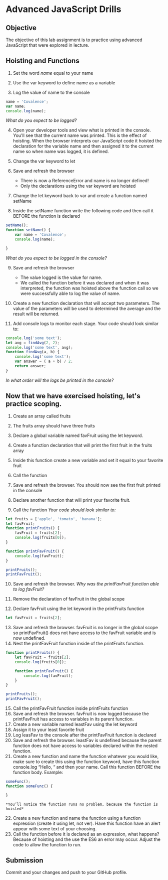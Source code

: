 # Advanced JavaScript Drills

## Objective

The objective of this lab assignment is to practice using advanced JavaScript that were explored in lecture.

## Hoisting and Functions

1. Set the word *name* equal to your name

2. Use the var keyword to define name as a variable

3. Log the value of name to the console
```js
name = 'Covalence';
var name;
console.log(name);
```
*What do you expect to be logged?*

4. Open your developer tools and view what is printed in the console. You'll see that the current name was printed.
This is the effect of hoisting. When the browser interprets our JavaScript code it hoisted the declaration for the variable name and then assigned it to the current name so when name was logged, it is defined.

5. Change the var keyword to let

6. Save and refresh the browser

    * There is now a ReferenceError and name is no longer defined!
    * Only the declarations using the var keyword are hoisted
7. Change the let keyword back to var and create a function named setName

8. Inside the setName function write the following code and then call it BEFORE the function is declared
```js
setName();
function setName() {
    var name = 'Covalence';
    console.log(name);

}
```
*What do you expect to be logged in the console?*

9. Save and refresh the browser

    * The value logged is the value for name.
    * We called the function before it was declared and when it was interpreted, the function was hoisted above the function call so we were successfully able to log the value of name.
10. Create a new function declaration that will accept two parameters. The value of the parameters will be used to determined the average and the result will be returned.

11. Add console logs to monitor each stage. Your code should look similar to:
```js
console.log('some text');
let avg = findAvg(2, 2);
console.log('some text', avg);
function findAvg(a, b) {
    console.log('some text');
    var answer = ( a + b) / 2;
    return answer;
}
```
*In what order will the logs be printed in the console?*

## Now that we have exercised hoisting, let's practice scoping.
1. Create an array called fruits

2. The fruits array should have three fruits

3. Declare a global variable named favFruit using the let keyword.

4. Create a function declaration that will print the first fruit in the fruits array

5. Inside this function create a new variable and set it equal to your favorite fruit

6. Call the function

7. Save and refresh the browser. You should now see the first fruit printed in the console

8. Declare another function that will print your favorite fruit.

9. Call the function
*Your code should look similar to:*
```js
let fruits = ['apple', 'tomato', 'banana'];
let favFruit;
function printFruits() {
    favFruit = fruits[2];
    console.log(fruits[0]);
}

function printFavFruit() {
    console.log(favFruit);
}

printFruits();
printFavFruit();
```
10. Save and refresh the browser.
*Why was the printFavFruit function able to log favFruit?*

11. Remove the declaration of favFruit in the global scope

12. Declare favFruit using the let keyword in the printFruits function
```js
let favFruit = fruits[2];
```
13. Save and refresh the browser. favFruit is no longer in the global scope so printFavFruit() does not have access to the favFruit variable and is now undefined.
14. Nest the printFavFruit function inside of the printFruits function.
```js
function printFruits() {
    let favFruit = fruits[2];
    console.log(fruits[0]);

    function printFavFruit() {
        console.log(favFruit);
    }
}

printFruits();
printFavFruit();
```
15. Call the printFavFruit function inside printFruits function
16. Save and refresh the browser. favFruit is now logged because the printFavFruit has access to variables in its parent function.
17. Create a new variable named leastFav using the let keyword
18. Assign it to your least favorite fruit
19. Log leasFav to the console after the printFavFruit function is declared
20. Save and refresh the browser. leastFav is undefined because the parent function does not have access to variables declared within the nested function.
21. Create a new function and name the function whatever you would like, make sure to create this using the function keyword, have this function console.log “Hello, “ and then your name. Call this function BEFORE the function body. Example:
```js
someFunc();
function someFunc() {

}
```
```
*You’ll notice the function runs no problem, because the function is hoisted*
```
22. Create a new function and name the function using a function expression (create it using let, not ver). Have this function have an alert appear with some text of your choosing.
23. Call the function before it is declared as an expression, what happens? Because of hoisting and the use the ES6 an error may occur. Adjust the code to allow the function to run.
## Submission
Commit and your changes and push to your GitHub profile.